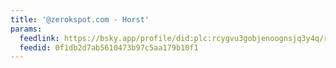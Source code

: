 ```yaml
---
title: '@zerokspot.com - Horst'
params:
  feedlink: https://bsky.app/profile/did:plc:rcygvu3gobjenoognsjq3y4q/rss
  feedid: 0f1db2d7ab5610473b97c5aa179b10f1
---
```

